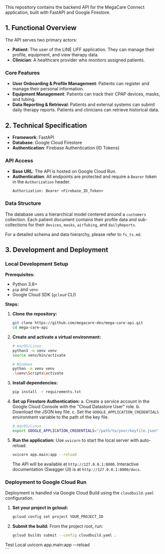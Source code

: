 This repository contains the backend API for the MegaCare Connect application, built with FastAPI and Google Firestore.

## 1. Functional Overview

The API serves two primary actors:
*   **Patient**: The user of the LINE LIFF application. They can manage their profile, equipment, and view therapy data.
*   **Clinician**: A healthcare provider who monitors assigned patients.

### Core Features
*   **User Onboarding & Profile Management**: Patients can register and manage their personal information.
*   **Equipment Management**: Patients can track their CPAP devices, masks, and tubing.
*   **Data Reporting & Retrieval**: Patients and external systems can submit daily therapy reports. Patients and clinicians can retrieve historical data.

## 2. Technical Specification

*   **Framework**: FastAPI
*   **Database**: Google Cloud Firestore
*   **Authentication**: Firebase Authentication (ID Tokens)

### API Access
*   **Base URL**: The API is hosted on Google Cloud Run.
*   **Authentication**: All endpoints are protected and require a `Bearer` token in the `Authorization` header.
    ```
    Authorization: Bearer <Firebase_ID_Token>
    ```

### Data Structure
The database uses a hierarchical model centered around a `customers` collection. Each patient document contains their profile data and sub-collections for their `devices`, `masks`, `airTubing`, and `dailyReports`.

For a detailed schema and data hierarchy, please refer to `fs_ts.md`.

## 3. Development and Deployment

### Local Development Setup

**Prerequisites:**
- Python 3.8+
- `pip` and `venv`
- Google Cloud SDK (`gcloud` CLI)

**Steps:**

1.  **Clone the repository:**
    ```bash
    git clone https://github.com/megacare-dev/mega-care-api.git
    cd mega-care-api
    ```

2.  **Create and activate a virtual environment:**
    ```bash
    # macOS/Linux
    python3 -m venv venv
    source venv/bin/activate

    # Windows
    python -m venv venv
    .\venv\Scripts\activate
    ```

3.  **Install dependencies:**
    ```bash
    pip install -r requirements.txt
    ```

4.  **Set up Firestore Authentication:**
    a. Create a service account in the Google Cloud Console with the "Cloud Datastore User" role.
    b. Download the JSON key file.
    c. Set the `GOOGLE_APPLICATION_CREDENTIALS` environment variable to the path of the key file.
    ```bash
    # macOS/Linux
    export GOOGLE_APPLICATION_CREDENTIALS="/path/to/your/keyfile.json"
    ```

5.  **Run the application:**
    Use `uvicorn` to start the local server with auto-reload.
    ```bash
    uvicorn app.main:app --reload
    ```
    The API will be available at `http://127.0.0.1:8000`.
    Interactive documentation (Swagger UI) is at `http://127.0.0.1:8000/docs`.

### Deployment to Google Cloud Run

Deployment is handled via Google Cloud Build using the `cloudbuild.yaml` configuration.

1.  **Set your project in gcloud:**
    ```bash
    gcloud config set project YOUR_PROJECT_ID
    ```

2.  **Submit the build:**
    From the project root, run:
    ```bash
    gcloud builds submit --config cloudbuild.yaml .

Test Local
uvicorn app.main:app --reload   
    ```
